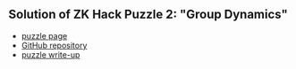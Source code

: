 ## Solution of ZK Hack Puzzle 2: "Group Dynamics"

- [puzzle page](https://zkhack.dev/events/puzzle2.html)
- [GitHub repository](https://github.com/kobigurk/zkhack-trusted-setup)
- [puzzle write-up](https://yannickseurin.github.io/crypto-book/zk-hack-puzzles/puzzle-02/intro.html)